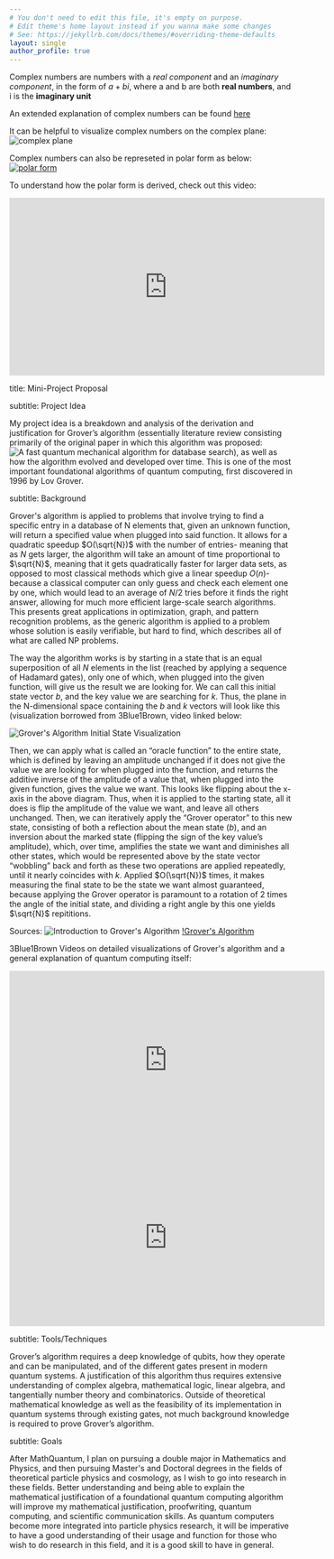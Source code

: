 ```yaml
---
# You don't need to edit this file, it's empty on purpose.
# Edit theme's home layout instead if you wanna make some changes
# See: https://jekyllrb.com/docs/themes/#overriding-theme-defaults
layout: single
author_profile: true
---
```


Complex numbers are numbers with a *real component* and an *imaginary component*, in the form of $a+bi$, where a and b are both **real numbers**, and i is the **imaginary unit**

An extended explanation of complex numbers can be found [here](https://en.wikipedia.org/wiki/Complex_number)

It can be helpful to visualize complex numbers on the complex plane:
![complex plane](https://upload.wikimedia.org/wikipedia/commons/5/5d/Imaginarynumber2.PNG)

Complex numbers can also be represeted in polar form as below:
[![polar form](https://upload.wikimedia.org/wikipedia/commons/thumb/7/71/Euler%27s_formula.svg/250px-Euler%27s_formula.svg.png)](https://en.wikipedia.org/wiki/Polar_coordinate_system)

To understand how the polar form is derived, check out this video:
<iframe width="560" height="315" src="https://www.youtube.com/embed/lFT2hwsCMls?si=IJZ6nsglLM12VV7-" title="YouTube video player" frameborder="0" allow="accelerometer; autoplay; clipboard-write; encrypted-media; gyroscope; picture-in-picture; web-share" referrerpolicy="strict-origin-when-cross-origin" allowfullscreen></iframe>

title: Mini-Project Proposal

subtitle: Project Idea

My project idea is a breakdown and analysis of the derivation and justification for Grover’s algorithm (essentially literature review consisting primarily of the original paper in which this algorithm was proposed: ![A fast quantum mechanical algorithm for database search](https://arxiv.org/pdf/quant-ph/9605043)), as well as how the algorithm evolved and developed over time. This is one of the most important foundational algorithms of quantum computing, first discovered in 1996 by Lov Grover. 

subtitle: Background

Grover's algorithm is applied to problems that involve trying to find a specific entry in a database of N elements that, given an unknown function, will return a specified value when plugged into said function. It allows for a quadratic speedup $O(\sqrt{N})$ with the number of entries- meaning that as $N$ gets larger, the algorithm will take an amount of time proportional to $\sqrt{N}$, meaning that it gets quadratically faster for larger data sets, as opposed to most classical methods which give a linear speedup $O(n)$- because a classical computer can only guess and check each element one by one, which would lead to an average of $N/2$ tries before it finds the right answer, allowing for much more efficient large-scale search algorithms. This presents great applications in optimization, graph, and pattern recognition problems, as the generic algorithm is applied to a problem whose solution is easily verifiable, but hard to find, which describes all of what are called NP problems.

The way the algorithm works is by starting in a state that is an equal superposition of all $N$ elements in the list (reached by applying a sequence of Hadamard gates), only one of which, when plugged into the given function, will give us the result we are looking for. We can call this initial state vector $b$, and the key value we are searching for $k$. Thus, the plane in the N-dimensional space containing the $b$ and $k$ vectors will look like this (visualization borrowed from 3Blue1Brown, video linked below: 

![Grover's Algorithm Initial State Visualization](https://github.com/user-attachments/assets/fa75b305-8113-4ef3-b97a-75403aeb85a6)

Then, we can apply what is called an “oracle function” to the entire state, which is defined by leaving an amplitude unchanged if it does not give the value we are looking for when plugged into the function, and returns the additive inverse of the amplitude of a value that, when plugged into the given function, gives the value we want. This looks like flipping about the x-axis in the above diagram. Thus, when it is applied to the starting state, all it does is flip the amplitude of the value we want, and leave all others unchanged. Then, we can iteratively apply the “Grover operator” to this new state, consisting of both a reflection about the mean state $(b)$, and an inversion about the marked state (flipping the sign of the key value’s amplitude), which, over time, amplifies the state we want and diminishes all other states, which would be represented above by the state vector “wobbling” back and forth as these two operations are applied repeatedly, until it nearly coincides with $k$. Applied $O(\sqrt{N})$ times, it makes measuring the final state to be the state we want almost guaranteed, because applying the Grover operator is paramount to a rotation of 2 times the angle of the initial state, and dividing a right angle by this one yields $\sqrt{N}$ repititions.

Sources: 
![Introduction to Grover's Algorithm](https://www.geeksforgeeks.org/dsa/introduction-to-grovers-algorithm/)
[!Grover's Algorithm](https://www.quera.com/glossary/grovers-algorithm)

3Blue1Brown Videos on detailed visualizations of Grover's algorithm and a general explanation of quantum computing itself:
<iframe width="560" height="315" src="https://www.youtube.com/embed/RQWpF2Gb-gU?si=IsaFuPOCjtyjg0Ri" title="YouTube video player" frameborder="0" allow="accelerometer; autoplay; clipboard-write; encrypted-media; gyroscope; picture-in-picture; web-share" referrerpolicy="strict-origin-when-cross-origin" allowfullscreen></iframe>
<iframe width="560" height="315" src="https://www.youtube.com/embed/Dlsa9EBKDGI?si=wCGE1Q2IMFAIVgPQ" title="YouTube video player" frameborder="0" allow="accelerometer; autoplay; clipboard-write; encrypted-media; gyroscope; picture-in-picture; web-share" referrerpolicy="strict-origin-when-cross-origin" allowfullscreen></iframe>

subtitle: Tools/Techniques

Grover’s algorithm requires a deep knowledge of qubits, how they operate and can be manipulated, and of the different gates present in modern quantum systems. A justification of this algorithm thus requires extensive understanding of complex algebra, mathematical logic, linear algebra, and tangentially number theory and combinatorics. Outside of theoretical mathematical knowledge as well as the feasibility of its implementation in quantum systems through existing gates, not much background knowledge is required to prove Grover’s algorithm.

subtitle: Goals

After MathQuantum, I plan on pursuing a double major in Mathematics and Physics, and then pursuing Master's and Doctoral degrees in the fields of theoretical particle physics and cosmology, as I wish to go into research in these fields. Better understanding and being able to explain the mathematical justification of a foundational quantum computing algorithm will improve my mathematical justification, proofwriting, quantum computing, and scientific communication skills. As quantum computers become more integrated into particle physics research, it will be imperative to have a good understanding of their usage and function for those who wish to do research in this field, and it is a good skill to have in general. 
